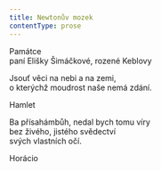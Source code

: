 ```yaml
---
title: Newtonův mozek
contentType: prose
---
```


Památce  
paní Elišky Šimáčkové, rozené Keblovy

Jsouť věci na nebi a na zemi,  
o kterýchž moudrost naše nemá zdání.

Hamlet

Ba přísahámbůh, nedal bych tomu víry  
bez živého, jistého svědectví  
svých vlastních očí.

Horácio
